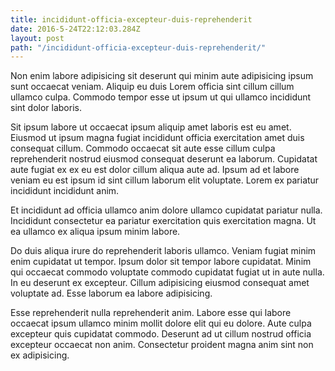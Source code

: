 ```yaml
---
title: incididunt-officia-excepteur-duis-reprehenderit
date: 2016-5-24T22:12:03.284Z
layout: post
path: "/incididunt-officia-excepteur-duis-reprehenderit/"
---
```


Non enim labore adipisicing sit deserunt qui minim aute adipisicing ipsum sunt occaecat veniam. Aliquip eu duis Lorem officia sint cillum cillum ullamco culpa. Commodo tempor esse ut ipsum ut qui ullamco incididunt sint dolor laboris.

Sit ipsum labore ut occaecat ipsum aliquip amet laboris est eu amet. Eiusmod ut ipsum magna fugiat incididunt officia exercitation amet duis consequat cillum. Commodo occaecat sit aute esse cillum culpa reprehenderit nostrud eiusmod consequat deserunt ea laborum. Cupidatat aute fugiat ex ex eu est dolor cillum aliqua aute ad. Ipsum ad et labore veniam eu est ipsum id sint cillum laborum elit voluptate. Lorem ex pariatur incididunt incididunt anim.

Et incididunt ad officia ullamco anim dolore ullamco cupidatat pariatur nulla. Incididunt consectetur ea pariatur exercitation quis exercitation magna. Ut ea ullamco ex aliqua ipsum minim labore.

Do duis aliqua irure do reprehenderit laboris ullamco. Veniam fugiat minim enim cupidatat ut tempor. Ipsum dolor sit tempor labore cupidatat. Minim qui occaecat commodo voluptate commodo cupidatat fugiat ut in aute nulla. In eu deserunt ex excepteur. Cillum adipisicing eiusmod consequat amet voluptate ad. Esse laborum ea labore adipisicing.

Esse reprehenderit nulla reprehenderit anim. Labore esse qui labore occaecat ipsum ullamco minim mollit dolore elit qui eu dolore. Aute culpa excepteur quis cupidatat commodo. Deserunt ad ut cillum nostrud officia excepteur occaecat non anim. Consectetur proident magna anim sint non ex adipisicing.